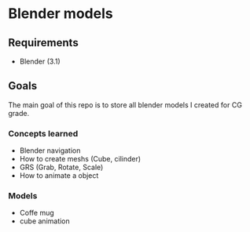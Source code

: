 # Blender models

## Requirements
- Blender (3.1)

## Goals
The main goal of this repo is to store all blender models I created for CG grade.

### Concepts learned
- Blender navigation
- How to create meshs (Cube, cilinder)
- GRS (Grab, Rotate, Scale)
- How to animate a object

### Models

- Coffe mug
- cube animation

